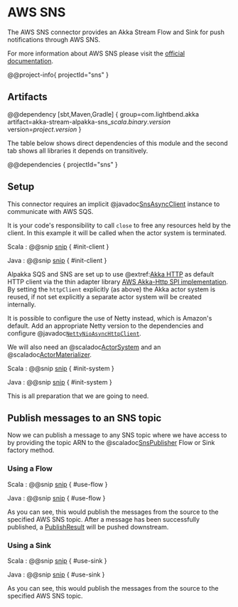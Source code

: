 # AWS SNS

The AWS SNS connector provides an Akka Stream Flow and Sink for push notifications through AWS SNS.

For more information about AWS SNS please visit the [official documentation](https://aws.amazon.com/documentation/sns/).

@@project-info{ projectId="sns" }

## Artifacts

@@dependency [sbt,Maven,Gradle] {
  group=com.lightbend.akka
  artifact=akka-stream-alpakka-sns_$scala.binary.version$
  version=$project.version$
}

The table below shows direct dependencies of this module and the second tab shows all libraries it depends on transitively.

@@dependencies { projectId="sns" }


## Setup

This connector requires an implicit @javadoc[SnsAsyncClient](software.amazon.awssdk.services.sns.SnsAsyncClient) instance to communicate with AWS SQS.

It is your code's responsibility to call `close` to free any resources held by the client. In this example it will be called when the actor system is terminated.

Scala
: @@snip [snip](/sns/src/test/scala/akka/stream/alpakka/sns/IntegrationTestContext.scala) { #init-client }

Java
: @@snip [snip](/sns/src/test/java/docs/javadsl/SnsPublisherTest.java) { #init-client }

Alpakka SQS and SNS are set up to use @extref:[Akka HTTP](akka-http:) as default HTTP client via the thin adapter library [AWS Akka-Http SPI implementation](https://github.com/matsluni/aws-spi-akka-http). By setting the `httpClient` explicitly (as above) the Akka actor system is reused, if not set explicitly a separate actor system will be created internally.

It is possible to configure the use of Netty instead, which is Amazon's default. Add an appropriate Netty version to the dependencies and configure @javadoc[`NettyNioAsyncHttpClient`](software.amazon.awssdk.http.nio.netty.NettyNioAsyncHttpClient).

We will also need an @scaladoc[ActorSystem](akka.actor.ActorSystem) and an @scaladoc[ActorMaterializer](akka.stream.ActorMaterializer).

Scala
: @@snip [snip](/sns/src/test/scala/akka/stream/alpakka/sns/IntegrationTestContext.scala) { #init-system }

Java
: @@snip [snip](/sns/src/test/java/docs/javadsl/SnsPublisherTest.java) { #init-system }

This is all preparation that we are going to need.

## Publish messages to an SNS topic

Now we can publish a message to any SNS topic where we have access to by providing the topic ARN to the
@scaladoc[SnsPublisher](akka.stream.alpakka.sns.scaladsl.SnsPublisher$) Flow or Sink factory method.

### Using a Flow

Scala
: @@snip [snip](/sns/src/test/scala/docs/scaladsl/SnsPublisherSpec.scala) { #use-flow }

Java
: @@snip [snip](/sns/src/test/java/docs/javadsl/SnsPublisherTest.java) { #use-flow }

As you can see, this would publish the messages from the source to the specified AWS SNS topic.
After a message has been successfully published, a
[PublishResult](http://docs.aws.amazon.com/AWSJavaSDK/latest/javadoc/com/amazonaws/services/sns/model/PublishResult.html)
will be pushed downstream.

### Using a Sink

Scala
: @@snip [snip](/sns/src/test/scala/docs/scaladsl/SnsPublisherSpec.scala) { #use-sink }

Java
: @@snip [snip](/sns/src/test/java/docs/javadsl/SnsPublisherTest.java) { #use-sink }

As you can see, this would publish the messages from the source to the specified AWS SNS topic.
